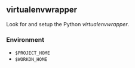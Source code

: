 ## virtualenvwrapper

Look for and setup the Python *virtualenvwrapper*.

### Environment

- `$PROJECT_HOME`
- `$WORKON_HOME`
